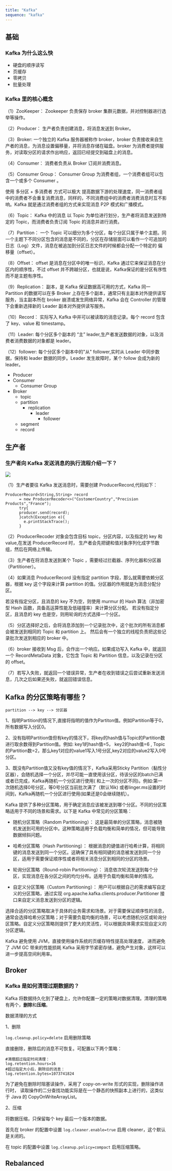 ```yaml
---
title: "Kafka"
sequence: "kafka"
---
```


## 基础

### Kafka 为什么这么快

- 硬盘的顺序读写
- 页缓存
- 零拷贝
- 批量处理

### Kafka 里的核心概念

（1）ZooKeeper： Zookeeper 负责保存 broker 集群元数据，并对控制器进行选举等操作。

（2）Producer： 生产者负责创建消息，将消息发送到 Broker。

（3）Broker: 一个独立的 Kafka 服务器被称作 broker，broker 负责接收来自生产者的消息，为消息设置偏移量，并将消息存储在磁盘。broker
为消费者提供服务，对读取分区的请求作出响应，返回已经提交到磁盘上的消息。

（4）Consumer： 消费者负责从 Broker 订阅并消费消息。

（5）Consumer Group： Consumer Group 为消费者组，一个消费者组可以包含一个或多个 Consumer 。

使用 多分区 + 多消费者 方式可以极大 提高数据下游的处理速度，同一消费者组中的消费者不会重复消费消息，同样的，不同消费组中的消费者消费消息时互不影响。Kafka
就是通过消费者组的方式来实现消息 P2P 模式和广播模式。

（6）Topic： Kafka 中的消息 以 Topic 为单位进行划分，生产者将消息发送到特定的 Topic，而消费者负责订阅 Topic 的消息并进行消费。

（7）Partition： 一个 Topic 可以细分为多个分区，每个分区只属于单个主题。同一个主题下不同分区包含的消息是不同的，分区在存储层面可以看作一个可追加的
日志（Log）文件，消息在被追加到分区日志文件的时候都会分配一个特定的 偏移量（offset）。

（8）Offset： offset 是消息在分区中的唯一标识，Kafka 通过它来保证消息在分区内的顺序性，不过 offset
并不跨越分区，也就是说，Kafka保证的是分区有序性而不是主题有序性。

（9）Replication： 副本，是 Kafka 保证数据高可用的方式，Kafka 同一 Partition 的数据可以在多 Broker
上存在多个副本，通常只有主副本对外提供读写服务，当主副本所在 broker 崩溃或发生网络异常，Kafka 会在 Controller 的管理下会重新选择新的
Leader 副本对外提供读写服务。

（10）Record： 实际写入 Kafka 中并可以被读取的消息记录。每个 record 包含了 key、value 和 timestamp。

（11）Leader: 每个分区多个副本的 “主” leader,生产者发送数据的对象，以及消费者消费数据的对象都是 leader。

（12）follower: 每个分区多个副本中的"从" follower,实时从 Leader 中同步数据，保持和 leader 数据的同步。Leader 发生故障时，某个
follow 会成为新的 leader。

- Producer
- Consumer
    - Consumer Group
- Broker
    - topic
    - partition
        - replication
            - leader
                - follower
    - segment
    - record

## 生产者

### 生产者向 Kafka 发送消息的执行流程介绍一下？

![](/assets/images/kafka/producer/producer-send-record.png)

（1）生产者要往 Kafka 发送消息时，需要创建 ProducerRecord,代码如下：

```text
ProducerRecord<String,String> record 
      = new ProducerRecoder<>("CostomerCountry","Precision Products","France");
      try{
      producer.send(record);
      }catch(Exception e){
        e.printStackTrace();
      }
```

（2）ProducerRecoder 对象会包含目标 topic，分区内容，以及指定的 key 和 value,在发送 ProducerRecord 时，
生产者会先把键和值对象序列化成字节数组，然后在网络上传输。

（3）生产者在将消息发送到某个 Topic ，需要经过拦截器、序列化器和分区器（Partitioner）。

（4）如果消息 ProducerRecord 没有指定 partition 字段，那么就需要依赖分区器，根据 key 这个字段来计算 partition 的值。分区器的作用就是为消息分配分区。

若没有指定分区，且消息的 key 不为空，则使用 murmur 的 Hash 算法（非加密型 Hash 函数，具备高运算性能及低碰撞率）来计算分区分配。
若没有指定分区，且消息的 key 也是空，则用轮询的方式选择一个分区。

（5）分区选择好之后，会将消息添加到一个记录批次中，这个批次的所有消息都会被发送到相同的 Topic 和 partition 上。
然后会有一个独立的线程负责把这些记录批次发送到相应的 broker 中。

（6）broker 接收到 Msg 后，会作出一个响应。如果成功写入 Kafka 中，就返回一个 RecordMetaData 对象，它包含 Topic 和 Partition 信息，以及记录在分区的 offset。

（7）若写入失败，就返回一个错误异常，生产者在收到错误之后尝试重新发送消息，几次之后如果还失败，就返回错误信息。


## Kafka 的分区策略有哪些？

```text
partition --> key --> 分区器
```

1、指明Partition的情况下,直接将指明的值作为Partiton值。例如Partition等于0，所有数据写入分区0。

2、没有指明Partition值但有key的情况下，将key的hash值与Topic的Partition数进行取余数得到Partition值。例如: key1的hash值=5，
key2的hash值=6 , Topic的Partition数=2，那么key1对应的value1写入1号分区,key2对应的value2写入0号分区。

3、既没有Partition值又没有key值的情况下，Kafka采用Sticky
Partition（黏性分区器），会随机选择一个分区，并尽可能一直使用该分区，待该分区的batch已满或者已完成，Kafka再随机一个分区进行使用(
和上一次的分区不同)。例如:第一次随机选择0号分区，等0号分区当前批次满了（默认16k)
或者linger.ms设置的时间到，Kafka再随机一个分区进行使用(如果还是0会继续随机）。

Kafka 提供了多种分区策略，用于确定消息应该被发送到哪个分区。不同的分区策略适用于不同的场景和需求。以下是 Kafka 中常见的分区策略：

- 随机分区策略（Random Partitioning）：
  这是最简单的分区策略，消息被随机发送到可用的分区中。这种策略适用于负载均衡和简单的情况，但可能导致数据倾斜问题。

- 哈希分区策略（Hash Partitioning）：
  根据消息的键值进行哈希计算，将相同键的消息发送到同一个分区。这确保了具有相同键的消息被发送到同一个分区，适用于需要保证顺序性或者将相关消息分区到相同的分区的场景。

- 轮询分区策略（Round-robin Partitioning）：
  消息依次轮流发送到每个分区，实现消息在各分区之间的均匀分布。适用于负载均衡和简单的情况。

- 自定义分区策略（Custom Partitioning）：
  用户可以根据自己的需求编写自定义的分区策略，通过实现 org.apache.kafka.clients.producer.Partitioner 接口来自定义消息发送到分区的逻辑。

选择合适的分区策略取决于具体的业务需求和场景。对于需要保证顺序性的消息，通常会选择哈希分区策略；对于需要负载均衡的场景，可以考虑随机分区或轮询分区策略。自定义分区策略则提供了更大的灵活性，可以根据具体需求实现自定义的分区逻辑。

Kafka 避免使用 JVM，直接使用操作系统的页缓存特性提高处理速度，
进而避免了 JVM GC 带来的性能损耗
Kafka 采用字节紧密存储，避免产生对象，这样可以进一步提高空间利用率。

## Broker

### Kafka 是如何清理过期数据的？

Kafka 将数据持久化到了硬盘上，允许你配置一定的策略对数据清理。清理的策略有两个，**删除**和**压缩**。

数据清理的方式

1、删除

`log.cleanup.policy=delete` 启用删除策略

直接删除，删除后的消息不可恢复。可配置以下两个策略：

```text
#清理超过指定时间清理：  
log.retention.hours=16
#超过指定大小后，删除旧的消息：
log.retention.bytes=1073741824
```

为了避免在删除时阻塞读操作，采用了 copy-on-write 形式的实现，删除操作进行时，
读取操作的二分查找功能实际是在一个静态的快照副本上进行的，这类似于 Java 的 CopyOnWriteArrayList。

2、压缩

将数据压缩，只保留每个 key 最后一个版本的数据。

首先在 broker 的配置中设置 `log.cleaner.enable=true` 启用 cleaner，这个默认是关闭的。

在 topic 的配置中设置 `log.cleanup.policy=compact` 启用压缩策略。

## Rebalanced




